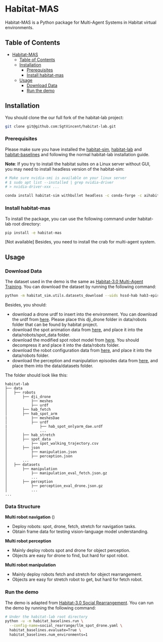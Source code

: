 # Habitat-MAS

Habitat-MAS is a Python package for Multi-Agent Systems in Habitat virtual environments.

## Table of Contents
- [Habitat-MAS](#habitat-mas)
  - [Table of Contents](#table-of-contents)
  - [Installation](#installation)
    - [Prerequisites](#prerequisites)
    - [Install habitat-mas](#install-habitat-mas)
  - [Usage](#usage)
    - [Download Data](#download-data)
    - [Run the demo](#run-the-demo)

## Installation

You should clone the our full fork of the habitat-lab project:

```sh
git clone git@github.com:SgtVincent/habitat-lab.git
```

### Prerequisites

Please make sure you have installed the [habitat-sim](https://github.com/facebookresearch/habitat-sim/tree/v0.3.1), [habitat-lab](../README.md) and [habitat-baselines](../habitat-baselines/) and  following the normal habitat-lab installation guide.

**Note**: If you try to install the habitat suites on a Linux server without GUI, you may need to install headless version of the habitat-sim:

```sh
# Make sure nvidia-smi is available on your linux server
# $ sudo apt list --installed | grep nvidia-driver
# > nvidia-driver-xxx ...

conda install habitat-sim withbullet headless -c conda-forge -c aihabitat
```

### Install habitat-mas

To install the package, you can use the following command under habitat-lab root directory:

```sh
pip install -e habitat-mas
```

[Not available] Besides, you need to install the crab for multi-agent system.

## Usage

### Download Data
The dataset used in the demo is the same as [Habitat-3.0 Multi-Agent Training](../habitat-baselines/README.md#habitat-30-multi-agent-training). You can download the dataset by running the following command:

```sh
python -m habitat_sim.utils.datasets_download --uids hssd-hab hab3-episodes habitat_humanoids hab_spot_arm hab3-episodes ycb hssd-hab hab3_bench_assets rearrange_task_assets
```

Besides, you should:
- download a drone urdf to insert into the environment. You can download the urdf from [here](https://drive.google.com/file/d/1WO4yUQaZRvlYcDY-A0ukNjOWmVg2nWEd/view?usp=sharing). Please place this dji_drone folder in data/robots folder that can be found by habitat project.
- download the spot animation data from [here](https://drive.google.com/file/d/1E_mW3PEWwgYbt3rzSJcA4DbsI-WTQUmF/view?usp=sharing), and place it into the data/robots/spot_data folder.
- download the modified spot robot model from [here](https://drive.google.com/file/d/10idYOK2CAKgwWu9g2M4WgyuZBRSdYER1/view?usp=sharing). You should decompress it and place it into the data/robots folder.
- download the robot configuration data from [here](https://drive.google.com/drive/folders/1ZxxpeqwBBbaTPjdgfss5LUsCkUgue12O?usp=drive_link), and place it into the data/robots folder.
- download the perception and manipulation episodes data from [here](https://drive.google.com/drive/folders/1EKuXVMyKA5FuCNveV86QE6VvT6Whhiy7?usp=drive_link), and place them into the data/datasets folder.

The folder should look like this:
```
habitat-lab
├── data
│   ├── robots
│       ├── dji_drone
│           ├── meshes
│           ├── urdf
│       ├── hab_fetch
│       ├── hab_spot_arm
|           ├── meshesDae
│           ├── urdf
|               ├── hab_spot_onlyarm_dae.urdf
│               ...
│       ├── hab_stretch
│       ├── spot_data
│           ├── spot_walking_trajectory.csv
│       ├── json
│           ├── manipulation.json
│           ├── perception.json
│       ...
│   ├── datasets
│       ├── manipulation
│           ├── manipulation_eval_fetch.json.gz
│           ...
│       ├── perception
│           ├── perception_eval_drone.json.gz
│           ...
...
```

### Data Structure

**Multi robot navigation** ()

- Deploy robots: spot, drone, fetch, stretch for navigation tasks.
- Obtain frame data for testing vision-language model understanding.

**Multi robot perception**

- Mainly deploy robots spot and drone for object perception.
- Objects are easy for drone to find, but hard for spot robot.

**Multi robot manipulation**

- Mainly deploy robots fetch and stretch for object rearrangement.
- Objects are easy for stretch robot to get, but hard for fetch robot.

### Run the demo

The demo is adapted from [Habitat-3.0 Social Rearrangement](../habitat-baselines/README.md#social-rearrangement). You can run the demo by running the following command:

```sh
# Under the habitat-lab root directory
python -u -m habitat_baselines.run \
  --config-name=social_rearrange/llm_spot_drone.yaml \
  habitat_baselines.evaluate=True \
  habitat_baselines.num_environments=1
```
